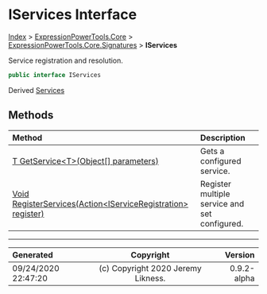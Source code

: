 ﻿# IServices Interface

[Index](../index.md) > [ExpressionPowerTools.Core](ExpressionPowerTools.Core.a.md) > [ExpressionPowerTools.Core.Signatures](ExpressionPowerTools.Core.Signatures.n.md) > **IServices**

Service registration and resolution.

```csharp
public interface IServices
```

Derived  [Services](ExpressionPowerTools.Core.Dependencies.Services.cs.md) 

## Methods

| Method | Description |
| :-- | :-- |
| [T GetService&lt;T>(Object[] parameters)](ExpressionPowerTools.Core.Signatures.IServices.GetService.m.md) | Gets a configured service. |
| [Void RegisterServices(Action&lt;IServiceRegistration> register)](ExpressionPowerTools.Core.Signatures.IServices.RegisterServices.m.md) | Register multiple service and set configured. |

---

| Generated | Copyright | Version |
| :-- | :-: | --: |
| 09/24/2020 22:47:20 | (c) Copyright 2020 Jeremy Likness. | 0.9.2-alpha |
